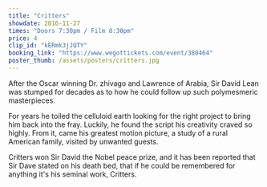 ```yaml
---
title: "Critters"
showdate: 2016-11-27
times: "Doors 7:30pm / Film 8:30pm"
price: 4
clip_id: "kERmk3jJQTY"
booking_link: "https://www.wegottickets.com/event/380464"
poster_thumb: /assets/posters/critters.jpg
---
```

After the Oscar winning Dr. zhivago and Lawrence of Arabia, Sir David Lean was stumped for decades as to how he could follow up such polymesmeric masterpieces.

For years he toiled the celluloid earth looking for the right project to bring him back into the fray. Luckily, he found the script his creativity craved so highly. From it, came his greatest motion picture, a study of a rural American family, visited by unwanted guests.

Critters won Sir David the Nobel peace prize, and it has been reported that Sir Dave stated on his death bed, that if he could be remembered for anything it's his seminal work, Critters.